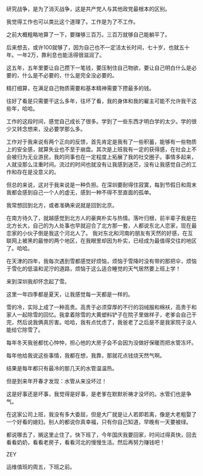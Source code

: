 研究战争，是为了消灭战争，这是共产党人与其他政党最根本的区别。

我觉得工作也可以类比这个道理了。工作是为了不工作。

之前大概粗略地算了一下，要赚够三百万。三百万就够自己能躺平了。

后来想去，或许100就够了，因为自己也不一定活太长时间，七十岁，也就五十年。一年2万，靠利息也能活得很滋润了。

这五年，五年里要让自己攒下一笔钱，要压制住自己物欲，要让自己明白什么是必要的，什么是不必要的，什么是完全没必要的。

精打细算，在满足自己物质需要和基本精神需要下攒最多的钱。



往好了看是只需要干这么多年，往坏了看，我的身体和我的雇主可能不允许我干这些年，哈哈。

工作的这段时间，感觉自己成长了很多。学到了一些东西才明白学的太少。学的很少又转念想来，没必要学那么多。

工作对于我来说有两个正向的反馈，首先肯定是我有了一些积蓄，能够有一些物质上的安全感，就算失业也不至于崩盘。其次是上班我有一定的获得感，在社会上不会被归为无业游民，我的同事也在一定程度上拓展了我的社交圈子。事情多起来，人就没那么注重时间。流过的时间也就没有让我感到迷茫，没有让我感觉自己的工作和存在是没意义的。

但总的来说，这对于我来说是一种负担。在深圳要耐得住寂寞，每到节假日和周末我都会感到自己一个人的虚无，感到一种不得不至直面的孤单。



我常想回到北方，或者准确来说就是回到北京。

在南方待久了，就越感觉到北方人的豪爽朴实与热情。落叶归根，前半辈子我是在北方长大，自己的为人处事也早就迎合了北方那一套，人都说东北人恋家，现在最恋家的小伙子倒是我这个河北人了。 我对东北和河南的朋友有天然的好感，在互联网上被黑的最惨的两个地区，在我眼里却因为朴实，已经成为最值得交往的地区了。哈哈。

在天津的四年，我每次遇到雪都感觉好烦恼，烦恼于雪降时没有带的那把伞，烦恼于雪化的低温和泥泞的道路，烦恼于这么适合睡觉的天气居然要上班上学！

来到深圳我却怀念起了雪。

这里一年四季都是夏天，让我感觉每一天都是一样的。

雪的冷，实际上成了一种高贵。高贵于必须穿厚的不行的羽绒服和棉袄，高贵于和家人一起除雪的回忆。我拿着除雪的大黄塑料铲子在院子里做样子，老爹会自己干完，然后说我俩真厉害。哈哈，我有点忧虑了，我爸老了之后是不是我家院子没人能给它除雪了。



每年冬天我爸都忧心忡忡，担心他的大房子会不会因为没做好保暖而把水管冻坏。

每年他给我说这些事情，我都在想，我靠，那就花点钱烧天然气啊。

结果是每年都只有最冷的那几天的水管温温热。

但是到来年开春才发现：水管从来没坏过！

这是好事还是坏事，我觉得是好事，是老爹在默默祈祷才没坏的。水管们也是争气。



在这家公司上班，我没有多大委屈，但是大厂就是让人若即若离，像是大老粗娶了一个好看的媳妇。别人的都说你真幸福，只有你自己知道，早晚有一天要被绿。



都说哪去了，搁这里止住了。快下班了，今年国庆我要回家，时间过得真快，回去看看奶奶，看看老房子，看看河北的慢慢生活。然后再努力赚钱吧！

ZEY

运维值班的周五，下班之前。